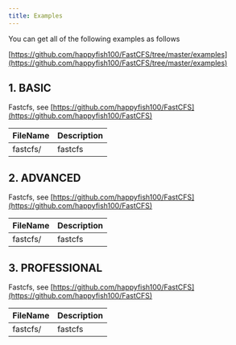 ```yaml
---
title: Examples
---
```


You can get all of the following examples as follows

[https://github.com/happyfish100/FastCFS/tree/master/examples](https://github.com/happyfish100/FastCFS/tree/master/examples)

## 1. BASIC

Fastcfs, see [https://github.com/happyfish100/FastCFS](https://github.com/happyfish100/FastCFS)

| FileName | Description |
| :--- | :--- |
| fastcfs/ | fastcfs |

## 2. ADVANCED

Fastcfs, see [https://github.com/happyfish100/FastCFS](https://github.com/happyfish100/FastCFS)

| FileName | Description |
| :--- | :--- |
| fastcfs/ | fastcfs |

## 3. PROFESSIONAL

Fastcfs, see [https://github.com/happyfish100/FastCFS](https://github.com/happyfish100/FastCFS)

| FileName | Description |
| :--- | :--- |
| fastcfs/ | fastcfs |
